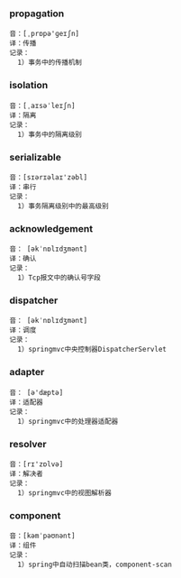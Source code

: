 ### propagation
```
音：[ˌprɒpə'ɡeɪʃn]
译：传播
记录：
  1）事务中的传播机制
```
### isolation
```
音：[ˌaɪsəˈleɪʃn]
译：隔离
记录：
  1）事务中的隔离级别
```

### serializable
```
音：[sɪərɪəlaɪ'zəbl]
译：串行
记录：
  1）事务隔离级别中的最高级别
```

### acknowledgement
```
音： [əkˈnɒlɪdʒmənt] 
译：确认
记录：
  1）Tcp报文中的确认号字段
```

### dispatcher
```
音： [əkˈnɒlɪdʒmənt] 
译：调度
记录：
  1）springmvc中央控制器DispatcherServlet
```

### adapter
```
音： [ə'dæptə] 
译：适配器
记录：
  1）springmvc中的处理器适配器
```

### resolver
```
音：[rɪ'zɒlvə]
译：解决者
记录：
  1）springmvc中的视图解析器
```

### component
```
音：[kəmˈpəʊnənt] 
译：组件
记录：
  1）spring中自动扫描bean类，component-scan
```
